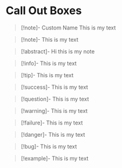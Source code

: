 ---
---
# Call Out Boxes

> [!note]- Custom Name
> This is my text

> [!note]-
> This is my text 

> [!abstract]-
> Hi this is my note

> [!info]-
> This is my text

> [!tip]-
> This is my text

> [!success]-
> This is my text

> [!question]-
> This is my text

> [!warning]-
> This is my text

> [!failure]-
> This is my text

> [!danger]-
> This is my text

> [!bug]-
> This is my text

> [!example]-
> This is my text

